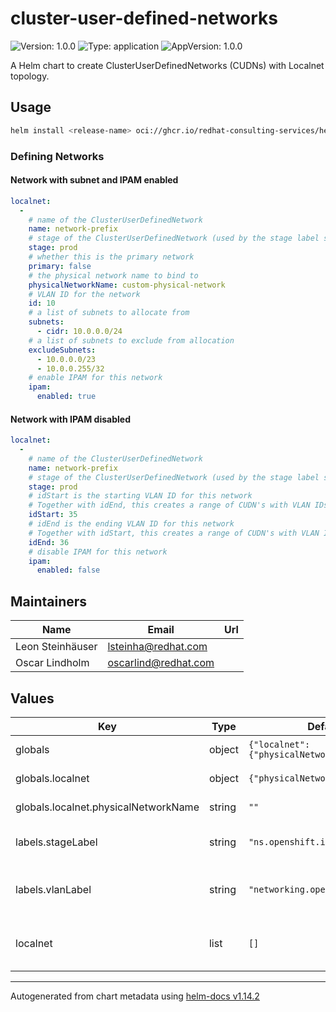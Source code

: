 # cluster-user-defined-networks

![Version: 1.0.0](https://img.shields.io/badge/Version-1.0.0-informational?style=flat-square) ![Type: application](https://img.shields.io/badge/Type-application-informational?style=flat-square) ![AppVersion: 1.0.0](https://img.shields.io/badge/AppVersion-1.0.0-informational?style=flat-square)

A Helm chart to create ClusterUserDefinedNetworks (CUDNs) with Localnet topology.

## Usage

```bash
helm install <release-name> oci://ghcr.io/redhat-consulting-services/helm-charts/cluster-user-defined-networks:1.0.0
```

### Defining Networks

#### Network with subnet and IPAM enabled

```yaml
localnet:
  -
    # name of the ClusterUserDefinedNetwork
    name: network-prefix
    # stage of the ClusterUserDefinedNetwork (used by the stage label selector)
    stage: prod
    # whether this is the primary network
    primary: false
    # the physical network name to bind to
    physicalNetworkName: custom-physical-network
    # VLAN ID for the network
    id: 10
    # a list of subnets to allocate from
    subnets:
      - cidr: 10.0.0.0/24
    # a list of subnets to exclude from allocation
    excludeSubnets:
      - 10.0.0.0/23
      - 10.0.0.255/32
    # enable IPAM for this network
    ipam:
      enabled: true
```

#### Network with IPAM disabled

```yaml
localnet:
  -
    # name of the ClusterUserDefinedNetwork
    name: network-prefix
    # stage of the ClusterUserDefinedNetwork (used by the stage label selector)
    stage: prod
    # idStart is the starting VLAN ID for this network
    # Together with idEnd, this creates a range of CUDN's with VLAN IDs from idStart to idEnd
    idStart: 35
    # idEnd is the ending VLAN ID for this network
    # Together with idStart, this creates a range of CUDN's with VLAN IDs from idStart to idEnd
    idEnd: 36
    # disable IPAM for this network
    ipam:
      enabled: false
```

## Maintainers

| Name | Email | Url |
| ---- | ------ | --- |
| Leon Steinhäuser | <lsteinha@redhat.com> |  |
| Oscar Lindholm | <oscarlind@redhat.com> |  |

## Values

| Key | Type | Default | Description |
|-----|------|---------|-------------|
| globals | object | `{"localnet":{"physicalNetworkName":""}}` | globals contains global settings for the chart |
| globals.localnet | object | `{"physicalNetworkName":""}` | Default settings for localnet networks |
| globals.localnet.physicalNetworkName | string | `""` | Default physical network name for localnet networks |
| labels.stageLabel | string | `"ns.openshift.io/stage"` | The stage label is used to indicate the stage of the environment |
| labels.vlanLabel | string | `"networking.openshift.io/vlan"` | The label will be suffixed with the VLAN ID number, e.g. networking.openshift.io/vlan-100 |
| localnet | list | `[]` | List of ClusterUserDefinedNetworks to create with Localnet topology |

----------------------------------------------
Autogenerated from chart metadata using [helm-docs v1.14.2](https://github.com/norwoodj/helm-docs/releases/v1.14.2)
